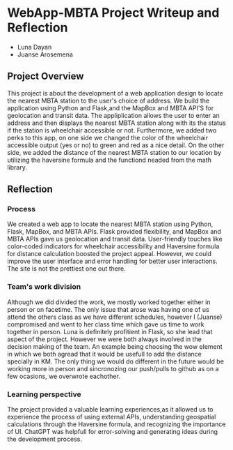 # WebApp-MBTA Project Writeup and Reflection

- Luna Dayan
- Juanse Arosemena

## Project Overview
This project is about the development of a web application design to locate the nearest MBTA station to the user's choice of address. We build the application using Python and Flask,and the MapBox and MBTA API'S for geolocation and transit data. The appliplication allows the user to enter an address and then displays the nearest MBTA station along with its the status if the station is wheelchair accessible or not. Furthermore, we added two perks to this app, on one side we changed the color of the wheelchair accessible output (yes or no) to green and red as a nice detail. On the other side, we added the distance of the nearest MBTA station to our location by utilizing the haversine formula and the functiond neaded from the math library.

## Reflection
### Process
We created a web app to locate the nearest MBTA station using Python, Flask, MapBox, and MBTA APIs. Flask provided flexibility, and MapBox and MBTA APIs gave us geolocation and transit data. User-friendly touches like color-coded indicators for wheelchair accessibility and Haversine formula for distance calculation boosted the project appeal. However, we could improve the user interface and error handling for better user interactions. The site is not the prettiest one out there. 

### Team's work division
Although we did divided the work, we mostly worked together either in person or on facetime. The only issue that arose was having one of us attend the others class as we have different schedules, however I (Juanse) compromised and went to her class time which gave us time to work together in person. Luna is definitely profitient in Flask, so she lead that aspect of the project. However we were both always involved in the decision making of the team. An example being choosing the wow element in which we both agread that it would be usefull to add the distance specially in KM. The only thing we would do different in the future would be working more in person and sincronozing our push/pulls to github as on a few ocasions, we overwrote eachother.

### Learning perspective
The project provided a valuable learning experiences,as it allowed us to experience the process of using external APIs, understanding geospatial calculations through the Haversine formula, and recognizing the importance of UI. ChatGPT was helpfull for error-solving and generating ideas during the development process. 